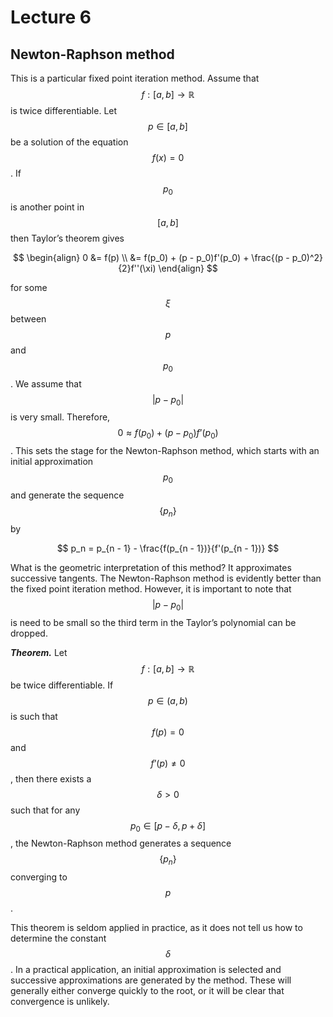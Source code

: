 # Lecture 6

## Newton-Raphson method

This is a particular fixed point iteration method. Assume that $$f: [a, b] \to \mathbb R$$ is twice differentiable. Let $$p \in [a, b]$$ be a solution of the equation $$f(x) = 0$$. If $$p_0$$ is another point in $$[a, b]$$ then Taylor’s theorem gives 



$$
\begin{align}
0 &= f(p) \\
&= f(p_0) + (p - p_0)f'(p_0) + \frac{(p - p_0)^2}{2}f''(\xi)
\end{align}
$$

for some $$ \xi$$ between $$p$$ and $$p_0$$. We assume that $$\vert p - p_0 \vert$$ is very small. Therefore, $$0 \approx f(p_0) + (p - p_0)f’(p_0)$$. This sets the stage for the Newton-Raphson method, which starts with an initial approximation $$p_0$$ and generate the sequence $$\{p_n\}$$ by 



$$
p_n = p_{n - 1} - \frac{f(p_{n - 1})}{f'(p_{n - 1})}
$$

What is the geometric interpretation of this method? It approximates successive tangents. The Newton-Raphson method is evidently better than the fixed point iteration method. However, it is important to note that $$\vert p - p_0 \vert$$ is need to be small so the third term in the Taylor’s polynomial can be dropped.

***Theorem.*** Let $$f: [a, b] \to \mathbb R$$ be twice differentiable. If $$p \in (a, b)$$ is such that $$f(p) = 0$$ and $$f’(p) \neq 0$$, then there exists a $$\delta > 0$$ such that for any $$p_0 \in [p - \delta, p + \delta]$$, the Newton-Raphson method generates a sequence $$\{p_n\}$$ converging to $$p$$.

This theorem is seldom applied in practice, as it does not tell us how to determine the constant $$\delta$$. In a practical application, an initial approximation is selected and successive approximations are generated by the method. These will generally either converge quickly to the root, or it will be clear that convergence is unlikely.

